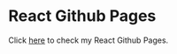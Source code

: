 # React Github Pages
Click [here](https://adrianzhao.github.io/react-gh-pages/) to check my React Github Pages.